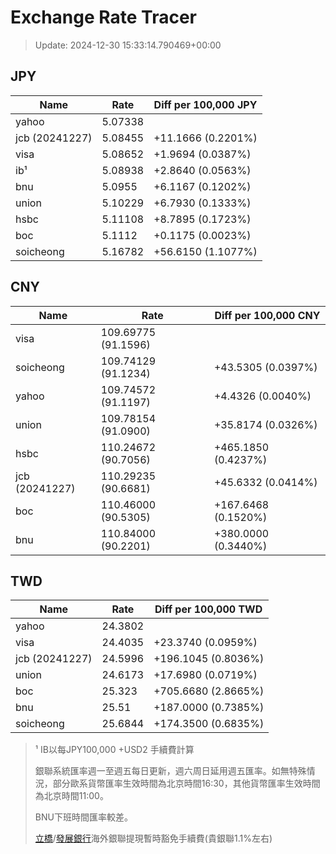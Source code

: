 # Exchange Rate Tracer

> Update: 2024-12-30 15:33:14.790469+00:00

## JPY

| Name           |    Rate | Diff per 100,000 JPY   |
|----------------|---------|------------------------|
| yahoo          | 5.07338 |                        |
| jcb (20241227) | 5.08455 | +11.1666 (0.2201%)     |
| visa           | 5.08652 | +1.9694 (0.0387%)      |
| ib¹            | 5.08938 | +2.8640 (0.0563%)      |
| bnu            | 5.0955  | +6.1167 (0.1202%)      |
| union          | 5.10229 | +6.7930 (0.1333%)      |
| hsbc           | 5.11108 | +8.7895 (0.1723%)      |
| boc            | 5.1112  | +0.1175 (0.0023%)      |
| soicheong      | 5.16782 | +56.6150 (1.1077%)     |

## CNY

| Name           | Rate                | Diff per 100,000 CNY   |
|----------------|---------------------|------------------------|
| visa           | 109.69775	(91.1596) |                        |
| soicheong      | 109.74129	(91.1234) | +43.5305 (0.0397%)     |
| yahoo          | 109.74572	(91.1197) | +4.4326 (0.0040%)      |
| union          | 109.78154	(91.0900) | +35.8174 (0.0326%)     |
| hsbc           | 110.24672	(90.7056) | +465.1850 (0.4237%)    |
| jcb (20241227) | 110.29235	(90.6681) | +45.6332 (0.0414%)     |
| boc            | 110.46000	(90.5305) | +167.6468 (0.1520%)    |
| bnu            | 110.84000	(90.2201) | +380.0000 (0.3440%)    |

## TWD

| Name           |    Rate | Diff per 100,000 TWD   |
|----------------|---------|------------------------|
| yahoo          | 24.3802 |                        |
| visa           | 24.4035 | +23.3740 (0.0959%)     |
| jcb (20241227) | 24.5996 | +196.1045 (0.8036%)    |
| union          | 24.6173 | +17.6980 (0.0719%)     |
| boc            | 25.323  | +705.6680 (2.8665%)    |
| bnu            | 25.51   | +187.0000 (0.7385%)    |
| soicheong      | 25.6844 | +174.3500 (0.6835%)    |


> ¹ IB以每JPY100,000 +USD2 手續費計算
>
> 銀聯系統匯率週一至週五每日更新，週六周日延用週五匯率。如無特殊情況，部分歐系貨幣匯率生效時間為北京時間16:30，其他貨幣匯率生效時間為北京時間11:00。
>
> BNU下班時間匯率較差。
>
> [立橋](https://www.wlbank.com.mo/uploads/ueditor/file/20181211/1544536513900230.pdf)/[發展銀行](https://www.mdb.com.mo/Service_Charges_20230728.pdf)海外銀聯提現暫時豁免手續費(貴銀聯1.1%左右)

